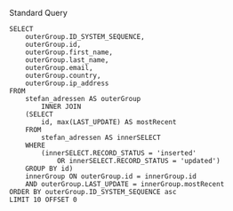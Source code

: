 Standard Query

    SELECT
        outerGroup.ID_SYSTEM_SEQUENCE,
        outerGroup.id,
        outerGroup.first_name,
        outerGroup.last_name,
        outerGroup.email,
        outerGroup.country,
        outerGroup.ip_address
    FROM
        stefan_adressen AS outerGroup
            INNER JOIN
        (SELECT
            id, max(LAST_UPDATE) AS mostRecent
        FROM
            stefan_adressen AS innerSELECT
        WHERE
            (innerSELECT.RECORD_STATUS = 'inserted'
                OR innerSELECT.RECORD_STATUS = 'updated')
        GROUP BY id)
        innerGroup ON outerGroup.id = innerGroup.id
        AND outerGroup.LAST_UPDATE = innerGroup.mostRecent
    ORDER BY outerGroup.ID_SYSTEM_SEQUENCE asc
    LIMIT 10 OFFSET 0


